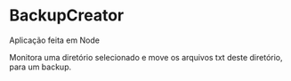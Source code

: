 # BackupCreator

Aplicação feita em Node

Monitora uma diretório selecionado e move os arquivos txt deste diretório, para um backup.